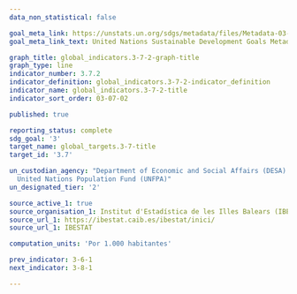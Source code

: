 ```yaml
---
data_non_statistical: false

goal_meta_link: https://unstats.un.org/sdgs/metadata/files/Metadata-03-07-02.pdf
goal_meta_link_text: United Nations Sustainable Development Goals Metadata (PDF 90.8 KB)

graph_title: global_indicators.3-7-2-graph-title
graph_type: line
indicator_number: 3.7.2
indicator_definition: global_indicators.3-7-2-indicator_definition
indicator_name: global_indicators.3-7-2-title
indicator_sort_order: 03-07-02

published: true

reporting_status: complete
sdg_goal: '3'
target_name: global_targets.3-7-title
target_id: '3.7'

un_custodian_agency: "Department of Economic and Social Affairs (DESA) Population Division <br>
  United Nations Population Fund (UNFPA)"
un_designated_tier: '2'

source_active_1: true
source_organisation_1: Institut d'Estadística de les Illes Balears (IBESTAT)
source_url_1: https://ibestat.caib.es/ibestat/inici/
source_url_1: IBESTAT

computation_units: 'Por 1.000 habitantes'

prev_indicator: 3-6-1
next_indicator: 3-8-1

---
```

